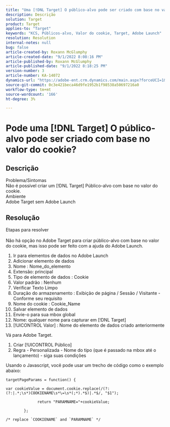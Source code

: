 ```yaml
---
title: "Uma [!DNL Target] O público-alvo pode ser criado com base no valor do cookie?"
description: Descrição
solution: Target
product: Target
applies-to: "Target"
keywords: "KCS, Públicos-alvo, Valor do cookie, Target, Adobe Launch"
resolution: Resolution
internal-notes: null
bug: false
article-created-by: Roxann McGlumphy
article-created-date: "9/1/2022 8:08:16 PM"
article-published-by: Roxann McGlumphy
article-published-date: "9/1/2022 8:18:25 PM"
version-number: 3
article-number: KA-14072
dynamics-url: "https://adobe-ent.crm.dynamics.com/main.aspx?forceUCI=1&pagetype=entityrecord&etn=knowledgearticle&id=2eaa97cd-312a-ed11-9db1-002248086a27"
source-git-commit: 0c3e421beca46d9fe1952b1f98538a50697216a0
workflow-type: tm+mt
source-wordcount: '166'
ht-degree: 3%

---
```


# Pode uma [!DNL Target] O público-alvo pode ser criado com base no valor do cookie?

## Descrição

Problema/Sintomas<br>
Não é possível criar um [!DNL Target] Público-alvo com base no valor do cookie.
<br>Ambiente<br>
Adobe Target sem Adobe Launch




## Resolução

Etapas para resolver<br><br>
Não há opção no Adobe Target para criar público-alvo com base no valor do cookie, mas isso pode ser feito com a ajuda do Adobe Launch.

1. Ir para elementos de dados no Adobe Launch
2. Adicionar elemento de dados
3. Nome : Nome_do_elemento
4. Extensão: principal
5. Tipo de elemento de dados : Cookie
6. Valor padrão : Nenhum
7. Verificar Texto Limpo
8. Duração do armazenamento : Exibição de página / Sessão / Visitante - Conforme seu requisito
9. Nome do cookie : Cookie_Name
10. Salvar elemento de dados
11. Envie-o para sua mbox global
12. Nome: qualquer nome para capturar em [!DNL Target]
13. [!UICONTROL Valor] : Nome do elemento de dados criado anteriormente




Vá para Adobe Target.

1. Criar [!UICONTROL Público]
2. Regra - Personalizada - Nome do tipo (que é passado na mbox até o lançamento) - siga suas condições




Usando o Javascript, você pode usar um trecho de código como o exemplo abaixo:


```
targetPageParams = function() {

var cookieValue = document.cookie.replace(/(?:(?:|.*;\s*)COOKIENAME\s*\=\s*(;*).*$)|.*$/, "$1");

              return "PARAMNAME="+cookieValue;

        };

/* replace `COOKIENAME` and `PARAMNAME` */
```

